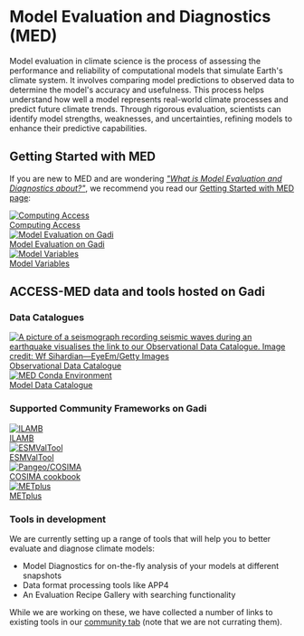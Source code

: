 #  Model Evaluation and Diagnostics (MED) 

<!-- Model evaluation is about measuring how fit for purpose a particular model is.  -->

Model evaluation in climate science is the process of assessing the performance and reliability of computational models that simulate Earth's climate system. It involves comparing model predictions to observed data to determine the model's accuracy and usefulness. This process helps understand how well a model represents real-world climate processes and predict future climate trends. Through rigorous evaluation, scientists can identify model strengths, weaknesses, and uncertainties, refining models to enhance their predictive capabilities.

## Getting Started with MED

If you are new to MED and are wondering [*"What is Model Evaluation and Diagnostics about?"*](./model_evaluation_getting_started/index.md), we recommend you read our [Getting Started with MED page](./model_evaluation_getting_started/index.md):

<div class="card-container">
    <a href="/getting_started/first_steps" class="vertical-card aspect-ratio1to1">
        <div class="card-image-container">
            <img src="..//assets/model_evaluation/Gadi-19-2.jpg" alt="Computing Access" class="img-cover"></img>
        </div>
        <div class="card-text-container bold ">Computing Access</div>
    </a>
    <a href="model_evaluation_getting_started/model_evaluation_getting_started" class="vertical-card aspect-ratio1to1">
        <div class="card-image-container">
            <img src="../assets/model_evaluation/model_evaluation_conda.png" alt="Model Evaluation on Gadi" class="img-cover" style="object-position: left;"></img>
        </div>
        <div class="card-text-container bold ">Model Evaluation on Gadi</div>
    </a>
    <a href="model_evaluation_getting_started/model_variables" class="vertical-card aspect-ratio1to1">
        <div class="card-image-container">
            <img src="../assets/model_evaluation/model_evaluation_variables.png" alt="Model Variables" class="img-cover"></img>
        </div>
        <div class="card-text-container bold ">Model Variables</div>
    </a>
</div>

## ACCESS-MED data and tools hosted on Gadi

### Data Catalogues
<div class="card-container">
    <a href="model_evaluation_observational_catalogs" class="vertical-card aspect-ratio1to1">
        <div class="card-image-container">
            <img src="../assets/model_evaluation/model_evaluation_obs_catalog.jpg" alt="A picture of a seismograph recording seismic waves during an earthquake visualises the link to our Observational Data Catalogue. Image credit: Wf Sihardian—EyeEm/Getty Images" title="Image credit: Wf Sihardian—EyeEm/Getty Images" class="img-cover"></img>
        </div>
        <div class="card-text-container bold ">Observational Data Catalogue</div>
    </a>
    <a href="model_evaluation_model_catalogs" class="vertical-card aspect-ratio1to1">
        <div class="card-image-container">
            <img src="../assets/model_evaluation/model_evaluation_model_catalog.jpg" alt="MED Conda Environment" class="img-cover"></img>
        </div>
        <div class="card-text-container bold ">Model Data Catalogue</div>
    </a>
</div>

### Supported Community Frameworks on Gadi

<div class="card-container">
    <a href="model_evaluation_on_gadi/model_evaluation_on_gadi_ilamb" class="vertical-card aspect-ratio2to1">
        <div class="card-image-container">
            <img src="../assets/model_evaluation/logo_ilamb.png" alt="ILAMB" class="img-cover"></img>
        </div>
        <div class="card-text-container bold">ILAMB</div>
    </a>
    <a href="model_evaluation_on_gadi/model_evaluation_on_gadi_esmvaltool" class="vertical-card aspect-ratio2to1">
        <div class="card-image-container">
            <img src="../assets/model_evaluation/logo_esmvaltool.png" alt="ESMValTool" class="img-cover"></img>
        </div>
        <div class="card-text-container bold">ESMValTool</div>
    </a>
    <a href="model_evaluation_on_gadi/model_evaluation_on_gadi_pangeo_cosima" class="vertical-card aspect-ratio2to1">
        <div class="card-image-container">
            <img src="../assets/model_evaluation/logo_cosima.png" alt="Pangeo/COSIMA" class="img-cover"></img>
        </div>
        <div class="card-text-container bold">COSIMA cookbook</div>
    </a>
    <a href="../model_evaluation_on_gadi/model_evaluation_on_gadi_metplus" class="vertical-card aspect-ratio2to1">
        <div class="card-image-container">
            <img src="../assets/model_evaluation/METplus_logo.png" alt="METplus" class="img-contain"></img>
        </div>
        <div class="card-text-container bold">METplus</div>
    </a>
</div>


### Tools in development

We are currently setting up a range of tools that will help you to better evaluate and diagnose climate models:  

* Model Diagnostics for on-the-fly analysis of your models at different snapshots  
* Data format processing tools like APP4  
* An Evaluation Recipe Gallery with searching functionality  

While we are working on these, we have collected a number of links to existing tools in our [community tab](../community_resources/index.md) (note that we are not currating them).  

<!-- {% include "call_contribute.md" %} -->

<!-- 

<div class="card-container">
    <a href="./model_evaluation_getting_started/access_to_gadi_at_nci.md" class="vertical-card aspect-ratio1to1">
        <div class="card-image-container">
            <img src="..//assets/model_evaluation/Gadi-19-2.jpg" alt="Model Diagnostics"></img>
        </div>
        <div class="card-text-container bold">Model Diagnostics</div>
    </a>
    <a href="./model_evaluation_data_processing.md" class="vertical-card aspect-ratio1to1">
        <div class="card-image-container">
            <img src="../assets/model_evaluation/model_evaluation_formatting.jpg" alt="A picture visualising the conversion of data in text columns into a useful python xarray data format. Image credit: https://support.solarwinds.com and https://i.stack.imgur.com/" title="Image credit: https://support.solarwinds.com and https://i.stack.imgur.com/"></img>
        </div>
        <div class="card-text-container bold">Data Format Processing</div>
    </a>
    <a href="./model_evaluation_recipe_gallery.md" class="vertical-card aspect-ratio1to1">
        <div class="card-image-container">
            <img src="../assets/model_evaluation/model_evaluation_recipe.jpg" alt="A code snippet from the COSIMA documented recipes. Image credit: https://github.com/COSIMA/cosima-recipes" title="Image credit: https://github.com/COSIMA/cosima-recipes"></img>
        </div>
        <div class="card-text-container bold">Evaluation Recipe Gallery</div>
    </a>
</div> -->


<!-- THIS NEEDS TO BE DONE

## TBD: CMORisation

TBD: Raw data vs. curated data: CMORized vs. not! What does CMORized actually mean (look at ESMValTool documentation)?
TBD: Add APP4 to navigation (replace **Model Format Processing**?)
TBD: Tools to check if data is CMOR-compliant (raise issue)
TBD: Discuss with Dougie: How can we identify what is CMORized and what is not?

-->